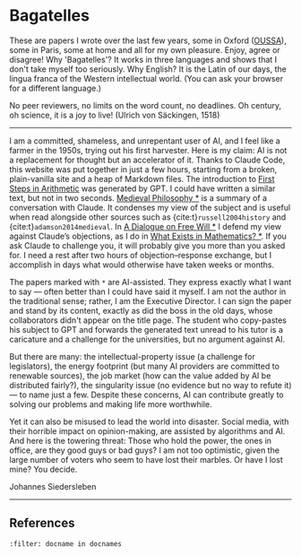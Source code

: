 # Bagatelles

These are papers I wrote over the last few years,
some in Oxford ([OUSSA](https://www.conted.ox.ac.uk/about/oussa)),
some in Paris, some at home and all for my own pleasure.
Enjoy, agree or disagree! 
Why 'Bagatelles'? It works in three languages and shows that I don't take myself too seriously.
Why English? It is the Latin of our days, the lingua franca of the Western intellectual world.
(You can ask your browser for a different language.) 

No peer reviewers, no limits on the word count, no deadlines. Oh century, oh science, it is a joy to live!
(Ulrich von Säckingen, 1518)

---

I am a committed, shameless, and unrepentant user of AI, and
I feel like a farmer in the 1950s, trying out his first harvester.
Here is my claim: AI is not a replacement for thought but an accelerator of it.
Thanks to Claude Code, this website was put together in just a few hours, starting from a broken, plain-vanilla site and a heap of Markdown files.
The introduction to [First Steps in Arithmetic](mathematics/arithmetic.md) was generated by GPT.
I could have written a similar text, but not in two seconds.
[Medieval Philosophy *](philosophy/34-medieval-philosophy.md) is a summary of a conversation with Claude.
It condenses my view of the subject and is useful when
read alongside other sources such as {cite:t}`russell2004history` and {cite:t}`adamson2014medieval`. In [A Dialogue on Free Will *](philosophy/36-free-will.md) 
I defend my view against Claude’s objections, as I do in [What Exists in Mathematics? *](philosophy/mathematics-existence.md).
If you ask Claude to challenge you, it will probably give you more than you asked for. 
I need a rest after two hours of objection–response exchange, but I accomplish in days what would otherwise have taken weeks or months.


The papers marked with `*` are AI-assisted.
They express exactly what I want to say — often better than I could have said it myself.
I am not the author in the traditional sense; rather, I am the Executive Director. 
I can sign the paper and stand by its content, exactly as did the boss in the old days, 
whose collaborators didn't appear on the title page. The student who copy-pastes his subject to GPT and forwards the
generated text unread to his tutor is a caricature and a challenge for the universities, but no argument against AI.

But there are many: the intellectual-property issue (a challenge for legislators), 
the energy footprint (but many AI providers are committed to renewable sources), 
the job market (how can the value added by AI be distributed fairly?), 
the singularity issue (no evidence but no way to refute it) — to name just a few.
Despite these concerns, AI can contribute greatly to solving our problems and making life more worthwhile. 

Yet it can also be misused to lead the world into disaster. 
Social media, with their horrible impact on opinion-making, are assisted by algorithms and AI.
And here is the towering threat: Those who hold the power, the ones in office, are they good guys or bad guys?
I am not too optimistic, given the large number of voters who seem to have lost their marbles. 
Or have I lost mine? You decide.

Johannes Siedersleben

---

## References

```{bibliography}
:filter: docname in docnames
```



